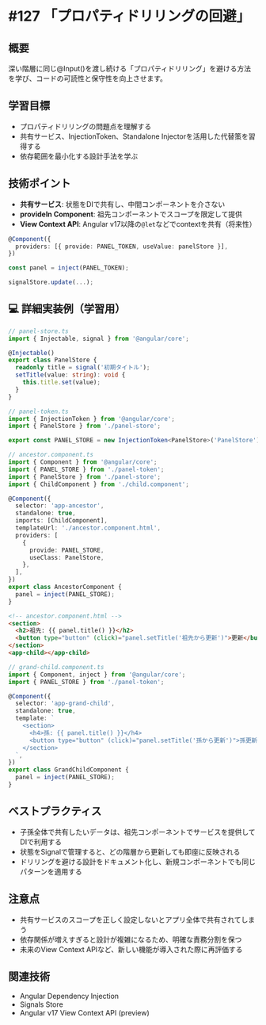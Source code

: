 # #127 「プロパティドリリングの回避」

## 概要
深い階層に同じ@Input()を渡し続ける「プロパティドリリング」を避ける方法を学び、コードの可読性と保守性を向上させます。

## 学習目標
- プロパティドリリングの問題点を理解する
- 共有サービス、InjectionToken、Standalone Injectorを活用した代替策を習得する
- 依存範囲を最小化する設計手法を学ぶ

## 技術ポイント
- **共有サービス**: 状態をDIで共有し、中間コンポーネントを介さない
- **provideIn Component**: 祖先コンポーネントでスコープを限定して提供
- **View Context API**: Angular v17以降の`@let`などでcontextを共有（将来性）

```typescript
@Component({
  providers: [{ provide: PANEL_TOKEN, useValue: panelStore }],
})
```

```typescript
const panel = inject(PANEL_TOKEN);
```

```typescript
signalStore.update(...);
```

## 💻 詳細実装例（学習用）
```typescript
// panel-store.ts
import { Injectable, signal } from '@angular/core';

@Injectable()
export class PanelStore {
  readonly title = signal('初期タイトル');
  setTitle(value: string): void {
    this.title.set(value);
  }
}
```

```typescript
// panel-token.ts
import { InjectionToken } from '@angular/core';
import { PanelStore } from './panel-store';

export const PANEL_STORE = new InjectionToken<PanelStore>('PanelStore');
```

```typescript
// ancestor.component.ts
import { Component } from '@angular/core';
import { PANEL_STORE } from './panel-token';
import { PanelStore } from './panel-store';
import { ChildComponent } from './child.component';

@Component({
  selector: 'app-ancestor',
  standalone: true,
  imports: [ChildComponent],
  templateUrl: './ancestor.component.html',
  providers: [
    {
      provide: PANEL_STORE,
      useClass: PanelStore,
    },
  ],
})
export class AncestorComponent {
  panel = inject(PANEL_STORE);
}
```

```html
<!-- ancestor.component.html -->
<section>
  <h2>祖先: {{ panel.title() }}</h2>
  <button type="button" (click)="panel.setTitle('祖先から更新')">更新</button>
</section>
<app-child></app-child>
```

```typescript
// grand-child.component.ts
import { Component, inject } from '@angular/core';
import { PANEL_STORE } from './panel-token';

@Component({
  selector: 'app-grand-child',
  standalone: true,
  template: `
    <section>
      <h4>孫: {{ panel.title() }}</h4>
      <button type="button" (click)="panel.setTitle('孫から更新')">孫更新</button>
    </section>
  `,
})
export class GrandChildComponent {
  panel = inject(PANEL_STORE);
}
```

## ベストプラクティス
- 子孫全体で共有したいデータは、祖先コンポーネントでサービスを提供してDIで利用する
- 状態をSignalで管理すると、どの階層から更新しても即座に反映される
- ドリリングを避ける設計をドキュメント化し、新規コンポーネントでも同じパターンを適用する

## 注意点
- 共有サービスのスコープを正しく設定しないとアプリ全体で共有されてしまう
- 依存関係が増えすぎると設計が複雑になるため、明確な責務分割を保つ
- 未来のView Context APIなど、新しい機能が導入された際に再評価する

## 関連技術
- Angular Dependency Injection
- Signals Store
- Angular v17 View Context API (preview)
